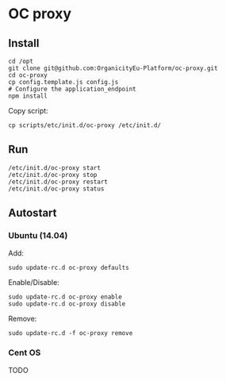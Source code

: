# OC proxy

## Install

```
cd /opt
git clone git@github.com:OrganicityEu-Platform/oc-proxy.git
cd oc-proxy
cp config.template.js config.js
# Configure the application_endpoint
npm install
```

Copy script:

```
cp scripts/etc/init.d/oc-proxy /etc/init.d/
```

## Run

```
/etc/init.d/oc-proxy start
/etc/init.d/oc-proxy stop
/etc/init.d/oc-proxy restart
/etc/init.d/oc-proxy status
```

## Autostart

### Ubuntu (14.04)

Add:

```
sudo update-rc.d oc-proxy defaults
```

Enable/Disable:

```
sudo update-rc.d oc-proxy enable
sudo update-rc.d oc-proxy disable
```

Remove:

```
sudo update-rc.d -f oc-proxy remove
```

### Cent OS

TODO

